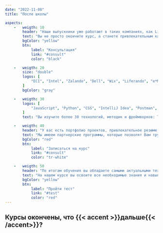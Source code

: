 ```yaml
---
date: "2022-11-08"
title: "После школы"

aspects: 
    -   weigth: 10
        header: "Наши выпускники уже работают в таких компаниях, как Liferando, Zalando, Accenture, Idealo, Майкрософт, Philips, Dell, Intel, Cisco, UpTeam, CloudGeometry, Initech, Adastra, Itolium и других."
        text: "Вы не просто окончите курс, а станете привлекательным кандидатом для трудоустройства с реальным опытом и навыками."
        bgColor: "yellow"
        btn:
            label: "Консультация"
            link: "#consult"
            color: "black"

    -   weigth: 20
        size: "double"
        logos: [
            "ECI", "Intel", "Zalando", "Dell", "Wix", "Liferando", "e*Message", "DayTwo", "SAP", "Philips", "Check Point", "Applied materials", "Initech", "Pendo", "Microsoft", "Veepee", "TeleMessage", "American express", "BD innovations", "Amdocs", "Accenture", "JP Morgan Chase", "Kodak"
        ]
        bgColor: "gray"

    -   weigth: 30
        logos: [
            "JavaScript", "Python", "CSS", "IntelliJ Idea", "Postman", "Linux", "Java", "Docker", "MySQL", "GitHub", "ReactJS", "AWS", "HTML", "NodeJS", "Spring" 
        ]
        text: "Вы изучите более 30 технологий, методик и фреймворков: TestRail ■ Confluence ■ Serverless JIRA ■ Kubernetes ■ Fiddler ■ Maven ■ Unittest ■ REST-assured ■ TestNG ■ JUnit ■ Cucumber (Gherkin) ■ Selenium ■ Docker ■ Jenkins ■ TDD ■ Agile/SCRUM ■ PostgreSQL ■ Probability Ubuntu ■ MQs ■ Terraform ■ AWS ■ JUnit + Mockito ■ Spring ■ TypeScript"

    -   weigth: 40
        header: "У вас есть портфолио проектов, привлекательное резюме, навыки прохождения собеседования."
        text: "Мы имеем партнерские программы, которые позволят Вам трудоустроиться к нашим партнерам и зарабатывать от 3750 € в месяц."
        bgColor: "red"
        btn:
            label: "Записаться на курс"
            link: "#consult"
            color: "tr-white"

    -   weigth: 50
        header: "По итогам обучения вы обладаете самыми актуальными технологиями разработки программ и будете готовы к работе с современной IT-архитектурой."
        text: "На нашем курсе вы освоите все необходимые знания и навыки для трудоустройства в IT-компанию."
        bgColor: "yellow"
        btn:
            label: "Пройти тест"
            link: "#test"
            color: "red"
---
```


## Курсы окончены, что {{< accent >}}дальше{{< /accent>}}?
